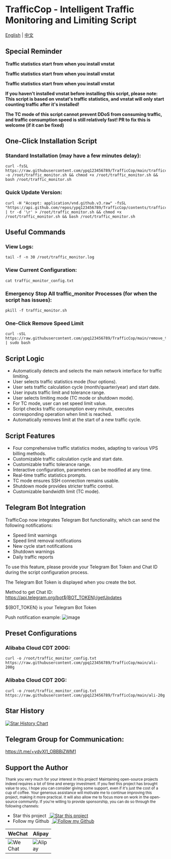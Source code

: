 
# TrafficCop - Intelligent Traffic Monitoring and Limiting Script
[English](README_EN.md) | [中文](README.md)

## Special Reminder
**Traffic statistics start from when you install vnstat**

**Traffic statistics start from when you install vnstat**

**Traffic statistics start from when you install vnstat**

**If you haven't installed vnstat before installing this script, please note: This script is based on vnstat's traffic statistics, and vnstat will only start counting traffic after it's installed!**

**The TC mode of this script cannot prevent DDoS from consuming traffic, and traffic consumption speed is still relatively fast! PR to fix this is welcome (if it can be fixed)**

## One-Click Installation Script

### Standard Installation (may have a few minutes delay):
```
curl -fsSL https://raw.githubusercontent.com/ypq123456789/TrafficCop/main/trafficcop.sh -o /root/traffic_monitor.sh && chmod +x /root/traffic_monitor.sh && bash /root/traffic_monitor.sh
```

### Quick Update Version:
```
curl -H "Accept: application/vnd.github.v3.raw" -fsSL "https://api.github.com/repos/ypq123456789/TrafficCop/contents/trafficcop.sh" | tr -d '\r' > /root/traffic_monitor.sh && chmod +x /root/traffic_monitor.sh && bash /root/traffic_monitor.sh
```

## Useful Commands
### View Logs:
```
tail -f -n 30 /root/traffic_monitor.log
```

### View Current Configuration:
```
cat traffic_monitor_config.txt
```

### Emergency Stop All traffic_monitor Processes (for when the script has issues):
```
pkill -f traffic_monitor.sh
```

### One-Click Remove Speed Limit
```
curl -sSL https://raw.githubusercontent.com/ypq123456789/TrafficCop/main/remove_traffic_limit.sh | sudo bash
```

## Script Logic
- Automatically detects and selects the main network interface for traffic limiting.
- User selects traffic statistics mode (four options).
- User sets traffic calculation cycle (month/quarter/year) and start date.
- User inputs traffic limit and tolerance range.
- User selects limiting mode (TC mode or shutdown mode).
- For TC mode, user can set speed limit value.
- Script checks traffic consumption every minute, executes corresponding operation when limit is reached.
- Automatically removes limit at the start of a new traffic cycle.

## Script Features
- Four comprehensive traffic statistics modes, adapting to various VPS billing methods.
- Customizable traffic calculation cycle and start date.
- Customizable traffic tolerance range.
- Interactive configuration, parameters can be modified at any time.
- Real-time traffic statistics prompts.
- TC mode ensures SSH connection remains usable.
- Shutdown mode provides stricter traffic control.
- Customizable bandwidth limit (TC mode).

## Telegram Bot Integration
TrafficCop now integrates Telegram Bot functionality, which can send the following notifications:

- Speed limit warnings
- Speed limit removal notifications
- New cycle start notifications
- Shutdown warnings
- Daily traffic reports

To use this feature, please provide your Telegram Bot Token and Chat ID during the script configuration process.

The Telegram Bot Token is displayed when you create the bot.

Method to get Chat ID: https://api.telegram.org/bot${BOT_TOKEN}/getUpdates 

${BOT_TOKEN} is your Telegram Bot Token

Push notification example:
![image](https://github.com/ypq123456789/TrafficCop/assets/114487221/c3539cdc-b954-47fa-940f-344d86f6b562)

## Preset Configurations
### Alibaba Cloud CDT 200G:
```
curl -o /root/traffic_monitor_config.txt https://raw.githubusercontent.com/ypq123456789/TrafficCop/main/ali-200g
```

### Alibaba Cloud CDT 20G:
```
curl -o /root/traffic_monitor_config.txt https://raw.githubusercontent.com/ypq123456789/TrafficCop/main/ali-20g
```

## Star History

[![Star History Chart](https://api.star-history.com/svg?repos=ypq123456789/TrafficCop&type=Date)](https://star-history.com/#ypq123456789/TrafficCop&Date)

## Telegram Group for Communication:
https://t.me/+ydvXl1_OBBBiZWM1

## Support the Author
<span><small>Thank you very much for your interest in this project! Maintaining open-source projects indeed requires a lot of time and energy investment. If you feel this project has brought value to you, I hope you can consider giving some support, even if it's just the cost of a cup of coffee.
Your generous assistance will motivate me to continue improving this project, making it more practical. It will also allow me to focus more on work in the open-source community. If you're willing to provide sponsorship, you can do so through the following channels:</small></span>
<ul>
    <li>Star this project &nbsp;<a style="vertical-align: text-bottom;" href="https://github.com/ypq123456789/TrafficCop">
      <img src="https://img.shields.io/github/stars/ypq123456789/TrafficCop?style=social" alt="Star this project" />
    </a></li>
    <li>Follow my Github &nbsp;<a style="vertical-align: text-bottom;"  href="https://github.com/ypq123456789/TrafficCop">
      <img src="https://img.shields.io/github/followers/ypq123456789?style=social" alt="Follow my Github" />
    </a></li>
</ul>
<table>
    <thead><tr>
        <th>WeChat</th>
        <th>Alipay</th>
    </tr></thead>
    <tbody><tr>
        <td><img style="max-width: 50px" src="https://github.com/ypq123456789/TrafficCop/assets/114487221/fb265eef-e624-4429-b14a-afdf5b2ca9c4" alt="WeChat" /></td>
        <td><img style="max-width: 50px" src="https://github.com/ypq123456789/TrafficCop/assets/114487221/884b58bd-d76f-4e8f-99f4-cac4b9e97168" alt="Alipay" /></td>
    </tr></tbody>
</table>

